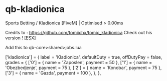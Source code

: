 # qb-kladionica
Sports Betting / Kladionica [FiveM] | Optimised > 0.00ms

Credits to : https://github.com/tomiichx/tomic_kladionica
Check out his version ! [ESX]

Add this to qb-core>shared>jobs.lua

['kladionica'] = {
		label = 'Kladionica',
		defaultDuty = true,
		offDutyPay = false,
		grades = {
            ['0'] = {
                name = 'Zaposlen',
                payment = 50
            },
            ['1'] = {
                name = 'Obezbedjenje',
                payment = 75
            },
            ['2'] = {
                name = 'Konobar',
                payment = 75
            },
            ['3'] = {
                name = 'Gazda',
                payment = 100
            },
        },
    },  
